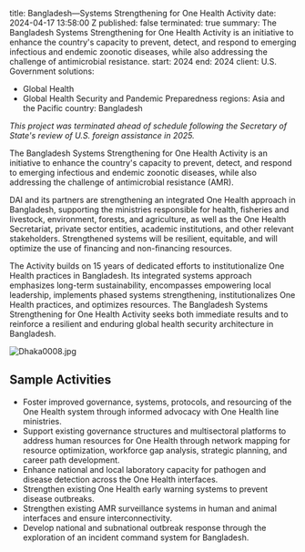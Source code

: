 
title: Bangladesh—Systems Strengthening for One Health Activity
date: 2024-04-17 13:58:00 Z
published: false
terminated: true
summary: The Bangladesh Systems Strengthening for One Health Activity is an initiative
  to enhance the country's capacity to prevent, detect, and respond to emerging infectious
  and endemic zoonotic diseases, while also addressing the challenge of antimicrobial
  resistance.
start: 2024
end: 2024
client: U.S. Government
solutions:
- Global Health
- Global Health Security and Pandemic Preparedness
regions: Asia and the Pacific
country: Bangladesh


<aside><em>This project was terminated ahead of schedule following the Secretary of State's review of U.S. foreign assistance in 2025.</em></aside>

The Bangladesh Systems Strengthening for One Health Activity is an initiative to enhance the country's capacity to prevent, detect, and respond to emerging infectious and endemic zoonotic diseases, while also addressing the challenge of antimicrobial resistance (AMR).

DAI and its partners are strengthening an integrated One Health approach in Bangladesh, supporting the ministries responsible for health, fisheries and livestock, environment, forests, and agriculture, as well as the One Health Secretariat, private sector entities, academic institutions, and other relevant stakeholders. Strengthened systems will be resilient, equitable, and will optimize the use of financing and non-financing resources.

The Activity builds on 15 years of dedicated efforts to institutionalize One Health practices in Bangladesh. Its integrated systems approach emphasizes long-term sustainability, encompasses empowering local leadership, implements phased systems strengthening, institutionalizes One Health practices, and optimizes resources. The Bangladesh Systems Strengthening for One Health Activity seeks both immediate results and to reinforce a resilient and enduring global health security architecture in Bangladesh.

![Dhaka0008.jpg](/uploads/Dhaka0008.jpg)

## Sample Activities

* Foster improved governance, systems, protocols, and resourcing of the One Health system through informed advocacy with One Health line ministries.
* Support existing governance structures and multisectoral platforms to address human resources for One Health through network mapping for resource optimization, workforce gap analysis, strategic planning, and career path development.
* Enhance national and local laboratory capacity for pathogen and disease detection across the One Health interfaces.
* Strengthen existing One Health early warning systems to prevent disease outbreaks.
* Strengthen existing AMR surveillance systems in human and animal interfaces and ensure interconnectivity.
* Develop national and subnational outbreak response through the exploration of an incident command system for Bangladesh.
